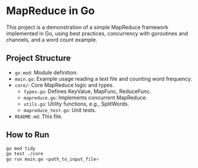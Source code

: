 # MapReduce in Go

This project is a demonstration of a simple MapReduce framework implemented in Go, using best practices, concurrency with goroutines and channels, and a word count example.

## Project Structure

- `go.mod`: Module definition.
- `main.go`: Example usage reading a text file and counting word frequency.
- `core/`: Core MapReduce logic and types.
  - `types.go`: Defines KeyValue, MapFunc, ReduceFunc.
  - `mapreduce.go`: Implements concurrent MapReduce.
  - `utils.go`: Utility functions, e.g., SplitWords.
  - `mapreduce_test.go`: Unit tests.
- `README.md`: This file.

## How to Run

```bash
go mod tidy
go test ./core
go run main.go <path_to_input_file>
```
